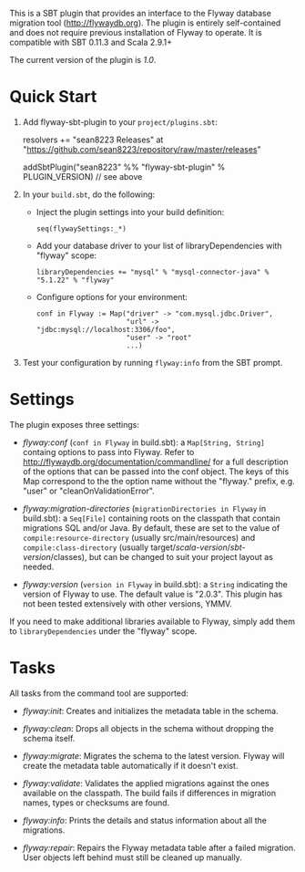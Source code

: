 This is a SBT plugin that provides an interface to the Flyway database
migration tool (<http://flywaydb.org>). The plugin is entirely self-contained
and does not require previous installation of Flyway to operate. It is
compatible with SBT 0.11.3 and Scala 2.9.1+

The current version of the plugin is *1.0*.


Quick Start
===========

1. Add flyway-sbt-plugin to your `project/plugins.sbt`:

    resolvers += "sean8223 Releases" at "https://github.com/sean8223/repository/raw/master/releases"

    addSbtPlugin("sean8223" %% "flyway-sbt-plugin" % PLUGIN_VERSION) // see above

2. In your `build.sbt`, do the following:
 
   * Inject the plugin settings into your build definition:

     `seq(flywaySettings:_*)`

   * Add your database driver to your list of libraryDependencies with "flyway" scope:

     `libraryDependencies += "mysql" % "mysql-connector-java" % "5.1.22" % "flyway"`

   * Configure options for your environment:

         conf in Flyway := Map("driver" -> "com.mysql.jdbc.Driver",
                               "url" -> "jdbc:mysql://localhost:3306/foo",
                               "user" -> "root"
                               ...) 
						 
3. Test your configuration by running `flyway:info` from the SBT prompt.
	

Settings
========

The plugin exposes three settings:

* *flyway:conf* (`conf in Flyway` in build.sbt): a `Map[String, String]` 
  containg options to pass into Flyway. Refer to 
  <http://flywaydb.org/documentation/commandline/> for a full description
  of the options that can be passed into the conf object. The keys of this
  Map correspond to the the option name without the "flyway." prefix,
  e.g. "user" or "cleanOnValidationError".

* *flyway:migration-directories* (`migrationDirectories in Flyway` in 
  build.sbt): a `Seq[File]` containing roots on the classpath that contain
  migrations SQL and/or Java. By default, these are set to the value of
  `compile:resource-directory` (usually src/main/resources) and 
  `compile:class-directory` (usually target/_scala-version_/_sbt-version_/classes),
  but can be changed to suit your project layout as needed.

* *flyway:version* (`version in Flyway` in build.sbt): a `String`
  indicating the version of Flyway to use. The default value is "2.0.3".
  This plugin has not been tested extensively with other versions, YMMV.

If you need to make additional libraries available to Flyway, simply add
them to `libraryDependencies` under the "flyway" scope.


Tasks
=====

All tasks from the command tool are supported:

* *flyway:init*: Creates and initializes the metadata table in the schema.

* *flyway:clean*: Drops all objects in the schema without dropping the schema itself.

* *flyway:migrate*: Migrates the schema to the latest version. Flyway will create the metadata table automatically if it doesn't exist.

* *flyway:validate*: Validates the applied migrations against the ones available on the classpath. The build fails if differences in migration names, types or checksums are found.

* *flyway:info*: Prints the details and status information about all the migrations.

* *flyway:repair*: Repairs the Flyway metadata table after a failed migration. User objects left behind must still be cleaned up manually.

